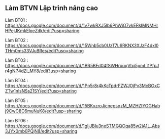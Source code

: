 ## Làm BTVN Lập trình nâng cao
Làm BT01 : https://docs.google.com/document/d/1v7wkRXJ5lb6PhWiO7vkERkIMNMHrHPejJKmkElqeZdk/edit?usp=sharing

Làm BT02 : https://docs.google.com/document/d/15Wnb5cb0UzT7L6RKNX3XJzF4dxl0THm0ms33VJuBRes/edit?usp=sharing

Làm BT03 : https://docs.google.com/document/d/1BR5BEd04fSWHrxuqVtxj5pmLI1PfpJr4gNP4dZI_MY8/edit?usp=sharing

Làm BT04 : https://docs.google.com/document/d/1Pp5r8r4kKcTpdrFZWJOjPv3McBOxCZTw1nlsNSs21SY/edit?usp=sharing

Làm BT05 : https://docs.google.com/document/d/15BKxzroJicnepsqzM_MZHZIYOGHabj9CwC8C6muNuK8/edit?usp=sharing

Làm BT06 : https://docs.google.com/document/d/1gIjJBIu3neSTMGQOqa85w2jA1L_Abs3JYx0mb0PQjN8/edit?usp=sharing
